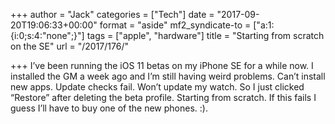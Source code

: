 +++
author = "Jack"
categories = ["Tech"]
date = "2017-09-20T19:06:33+00:00"
format = "aside"
mf2_syndicate-to = ["a:1:{i:0;s:4:\"none\";}"]
tags = ["apple", "hardware"]
title = "Starting from scratch on the SE"
url = "/2017/176/"

+++
I&#8217;ve been running the iOS 11 betas on my iPhone SE for a while now. I installed the GM a week ago and I&#8217;m still having weird problems. Can&#8217;t install new apps. Update checks fail. Won&#8217;t update my watch. So I just clicked &#8220;Restore&#8221; after deleting the beta profile. Starting from scratch. If this fails I guess I&#8217;ll have to buy one of the new phones. :).